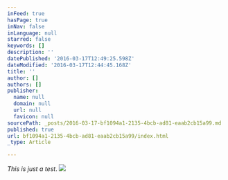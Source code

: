 ```yaml
---
inFeed: true
hasPage: true
inNav: false
inLanguage: null
starred: false
keywords: []
description: ''
datePublished: '2016-03-17T12:49:25.598Z'
dateModified: '2016-03-17T12:44:45.168Z'
title: ''
author: []
authors: []
publisher:
  name: null
  domain: null
  url: null
  favicon: null
sourcePath: _posts/2016-03-17-bf1094a1-2135-4bcb-ad81-eaab2cb15a99.md
published: true
url: bf1094a1-2135-4bcb-ad81-eaab2cb15a99/index.html
_type: Article

---
```

_This is just a test_.
![](https://the-grid-user-content.s3-us-west-2.amazonaws.com/4039fe74-1671-41b9-a320-d3c35d2fa19f.jpg)